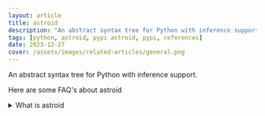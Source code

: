 ```yaml
---
layout: article
title: astroid
description: "An abstract syntax tree for Python with inference support."
tags: [python, astroid, pypi astroid, pypi, references]
date: 2023-12-27
cover: /assets/images/related-articles/general.png
---
```


An abstract syntax tree for Python with inference support.

Here are some FAQ's about astroid
<details>
<summary>What is astroid</summary>
An abstract syntax tree for Python with inference support.
</details>
